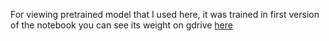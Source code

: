 For viewing pretrained model that I used here, it was trained in first version of the notebook 
you can see its weight on gdrive [here](https://drive.google.com/drive/folders/1UGsihiHWIrL4eMgREV96RzahWatHqNw4?usp=sharing)
